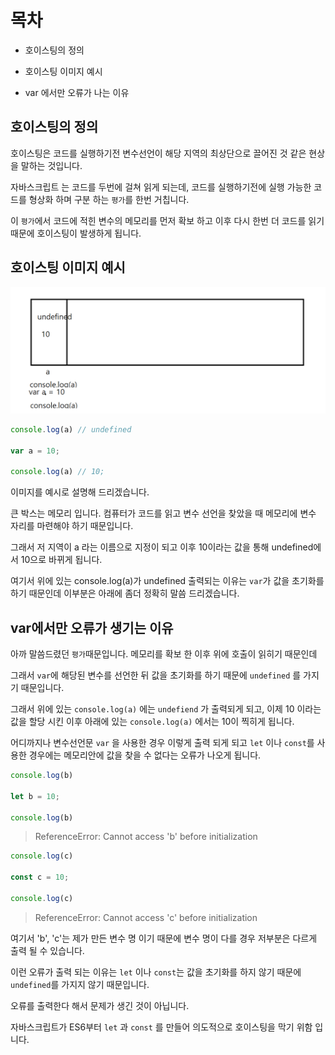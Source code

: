 # 목차

- 호이스팅의 정의

- 호이스팅 이미지 예시

- var 에서만 오류가 나는 이유

## 호이스팅의 정의

호이스팅은 코드를 실행하기전 변수선언이 해당 지역의 최상단으로 끌어진 것 같은 현상을 말하는 것입니다.

자바스크립트 는 코드를 두번에 걸쳐 읽게 되는데, 코드를 실행하기전에 실행 가능한 코드를 형상화 하며 구분 하는 `평가`를 한번 거칩니다.

 이 `평가`에서 코드에 적힌 변수의 메모리를 먼저 확보 하고 이후 다시 한번 더 코드를 읽기 때문에 호이스팅이 발생하게 됩니다.





## 호이스팅 이미지 예시

<img src="./이미지/호이스팅 2024-06-18 165538.png">

```js
console.log(a) // undefined

var a = 10;

console.log(a) // 10;
```
이미지를 예시로 설명해 드리겠습니다.

큰 박스는 메모리 입니다. 컴퓨터가 코드를 읽고 변수 선언을 찾았을 때 메모리에 변수 자리를 마련해야 하기 때문입니다.

그래서 저 지역이 a 라는 이름으로 지정이 되고 이후 10이라는 값을 통해 undefined에서 10으로 바뀌게 됩니다.

여기서 위에 있는 console.log(a)가 undefined 출력되는 이유는 `var`가 값을 초기화를 하기 때문인데 이부분은 아래에 좀더 정확히 말씀 드리겠습니다.





## var에서만 오류가 생기는 이유

아까 말씀드렸던 `평가`때문입니다. 메모리를 확보 한 이후 위에 호출이 읽히기 때문인데

그래서 `var`에 해당된 변수를 선언한 뒤 값을 초기화를 하기 때문에 `undefined` 를 가지기 때문입니다.

그래서 위에 있는 `console.log(a)` 에는 `undefiend` 가 출력되게 되고, 이제 10 이라는 값을 할당 시킨 이후 아래에 있는 `console.log(a)` 에서는 10이 찍히게 됩니다.

어디까지나 변수선언문 `var` 을 사용한 경우 이렇게 출력 되게 되고 `let` 이나 `const`를 사용한 경우에는 메모리안에 값을 찾을 수 없다는 오류가 나오게 됩니다.
```js
console.log(b)

let b = 10;

console.log(b)
```
> ReferenceError: Cannot access 'b' before initialization

```js
console.log(c)

const c = 10;

console.log(c)
```


> ReferenceError: Cannot access 'c' before initialization

여기서 'b', 'c'는 제가 만든 변수 명 이기 때문에 변수 명이 다를 경우 저부분은 다르게 출력 될 수 있습니다.

이런 오류가 출력 되는 이유는  `let` 이나 `const`는 값을 초기화를 하지 않기 때문에 `undefined`를 가지지 않기 때문입니다.

오류를 출력한다 해서 문제가 생긴 것이 아닙니다.

자바스크립트가 ES6부터 `let` 과 `const` 를 만들어 의도적으로 호이스팅을 막기 위함 입니다.